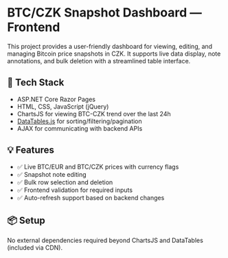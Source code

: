 ﻿# BTC/CZK Snapshot Dashboard — Frontend

This project provides a user-friendly dashboard for viewing, editing, and managing Bitcoin price snapshots in CZK. It supports live data display, note annotations, and bulk deletion with a streamlined table interface.

## 🔧 Tech Stack

- ASP.NET Core Razor Pages
- HTML, CSS, JavaScript (jQuery)
- ChartsJS for viewing BTC-CZK trend over the last 24h
- [DataTables.js](https://datatables.net) for sorting/filtering/pagination
- AJAX for communicating with backend APIs

## 💡 Features

- ✅ Live BTC/EUR and BTC/CZK prices with currency flags
- ✅ Snapshot note editing
- ✅ Bulk row selection and deletion
- ✅ Frontend validation for required inputs
- ✅ Auto-refresh support based on backend changes

## 📦 Setup

No external dependencies required beyond ChartsJS and DataTables (included via CDN).
